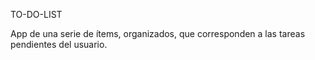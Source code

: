 TO-DO-LIST

App de  una serie de ítems, organizados, que corresponden
a las tareas pendientes del usuario.

